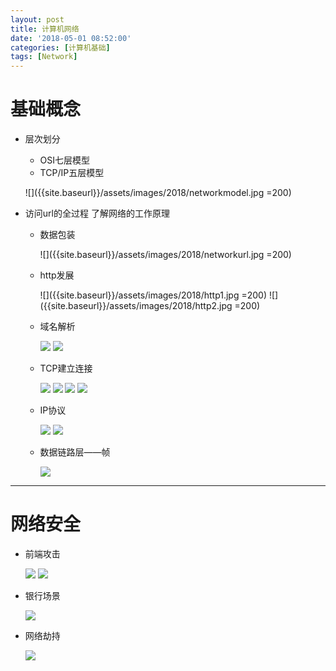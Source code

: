 ```yaml
---
layout: post
title: 计算机网络
date: '2018-05-01 08:52:00'
categories: [计算机基础]
tags: [Network]
---
```


# 基础概念
  * 层次划分
    * OSI七层模型
    * TCP/IP五层模型

    ![]({{site.baseurl}}/assets/images/2018/networkmodel.jpg =200)

  * 访问url的全过程 了解网络的工作原理
    * 数据包装

      ![]({{site.baseurl}}/assets/images/2018/networkurl.jpg =200)

    * http发展

      ![]({{site.baseurl}}/assets/images/2018/http1.jpg =200)
      ![]({{site.baseurl}}/assets/images/2018/http2.jpg =200)

    * 域名解析

      ![]({{site.baseurl}}/assets/images/2018/dns.jpg)
      ![]({{site.baseurl}}/assets/images/2018/dnse.jpg)

    * TCP建立连接

      ![]({{site.baseurl}}/assets/images/2018/tcp1.jpg)
      ![]({{site.baseurl}}/assets/images/2018/tcp2.jpg)
      ![]({{site.baseurl}}/assets/images/2018/tcp3.jpg)
      ![]({{site.baseurl}}/assets/images/2018/tcp4.jpg)

    * IP协议

      ![]({{site.baseurl}}/assets/images/2018/ip1.jpg)
      ![]({{site.baseurl}}/assets/images/2018/ip2.jpg)

    * 数据链路层——帧

      ![]({{site.baseurl}}/assets/images/2018/linklayer.jpg)

---

# 网络安全
  * 前端攻击

    ![]({{site.baseurl}}/assets/images/2018/fs1.jpg)
    ![]({{site.baseurl}}/assets/images/2018/fs2.jpg)

  * 银行场景

    ![]({{site.baseurl}}/assets/images/2018/fsbank.jpg)

  * 网络劫持

    ![]({{site.baseurl}}/assets/images/2018/fs3.jpg)

